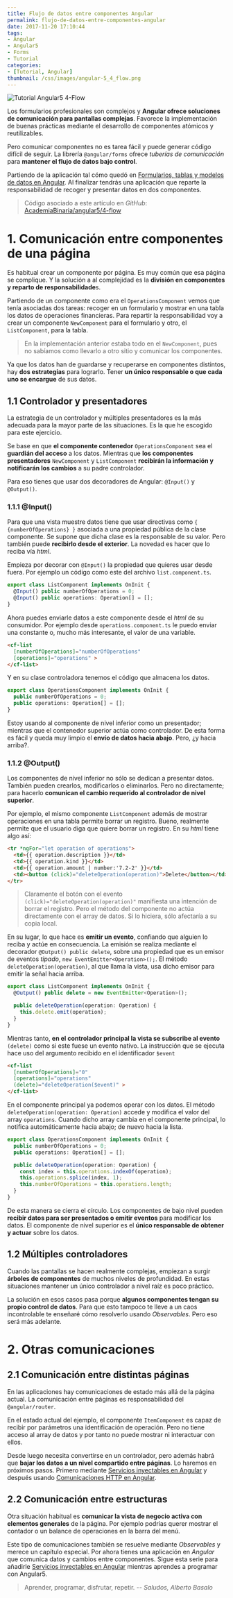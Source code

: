 ```yaml
---
title: Flujo de datos entre componentes Angular
permalink: flujo-de-datos-entre-componentes-angular
date: 2017-11-20 17:10:44
tags:  
- Angular
- Angular5
- Forms
- Tutorial
categories:
- [Tutorial, Angular] 
thumbnail: /css/images/angular-5_4_flow.png
---
```

![Tutorial Angular5 4-Flow](/images/tutorial-angular-5_4_flow.png)

Los formularios profesionales son complejos y **Angular ofrece soluciones de comunicación para pantallas complejas**. Favorece la implementación de buenas prácticas mediante el desarrollo de componentes atómicos y reutilizables.

Pero comunicar componentes no es tarea fácil y puede generar código difícil de seguir. La librería `@angular/forms` ofrece *tuberías de comunicación* para **mantener el flujo de datos bajo control**.

<!-- more -->

Partiendo de la aplicación tal cómo quedó en [Formularios, tablas y modelos de datos en Angular](../formularios-tablas-y-modelos-de-datos-en-angular/). Al finalizar tendrás una aplicación que reparte la responsabilidad de recoger y presentar datos en dos componentes.

>Código asociado a este artículo en *GitHub*: [AcademiaBinaria/angular5/4-flow](https://github.com/AcademiaBinaria/angular5/tree/master/4-flow/cash-flow) 


# 1. Comunicación entre componentes de una página

Es habitual crear un componente por página. Es muy común que esa página se complique. Y la solución a al complejidad es la **división en componentes y reparto de responsabilidade**s. 

Partiendo de un componente como era el `OperationsComponent` vemos que tenía asociadas dos tareas: recoger en un formulario y mostrar en una tabla los datos de operaciones financieras. Para repartir la responsabilidad  voy a crear un componente `NewComponent` para el formulario y otro, el `ListComponent`, para la tabla. 

>En la implementación anterior estaba todo en el `NewComponent`, pues no sabíamos como llevarlo a otro sitio y comunicar los componentes.

Ya que los datos han de guardarse y recuperarse en componentes distintos, hay **dos estrategias** para lograrlo. Tener **un único responsable o que cada uno se encargue** de sus datos.

## 1.1 Controlador y presentadores

La estrategia de un controlador y múltiples presentadores es la más adecuada para la mayor parte de las situaciones. Es la que he escogido para este ejercicio.

Se base en que **el componente contenedor** `OperationsComponent` sea el **guardián del acceso** a los datos. Mientras que **los componentes presentadores** `NewComponent` y `ListComponent` **recibirán la información y notificarán los cambios** a su padre controlador.

Para eso tienes que usar dos decoradores de Angular: `@Input()` y `@Output()`.

### 1.1.1 @Input()

Para que una vista muestre datos tiene que usar directivas como `{ {numberOfOperations} }` asociada a una propiedad pública de la clase componente. Se supone que dicha clase es la responsable de su valor. Pero también puede **recibirlo desde el exterior**. La novedad es hacer que lo reciba vía *html*.

Empieza por decorar con `@Input()` la propiedad que quieres usar desde fuera. Por ejemplo un código como este del archivo `list.component.ts`.

```typescript
export class ListComponent implements OnInit {
  @Input() public numberOfOperations = 0;
  @Input() public operations: Operation[] = [];
}
```

Ahora puedes enviarle datos a este componente desde el *html* de su consumidor. Por ejemplo desde `operations.component.ts` le puedo enviar una constante o, mucho más interesante, el valor de una variable.

```html
<cf-list 
  [numberOfOperations]="numberOfOperations" 
  [operations]="operations" >
</cf-list>
```

Y en su clase controladora tenemos el código que almacena los datos. 

```typescript
export class OperationsComponent implements OnInit {
  public numberOfOperations = 0;
  public operations: Operation[] = [];
}
```

Estoy usando al componente de nivel inferior como un presentador; mientras que el contenedor superior actúa como controlador. De esta forma es fácil y queda muy limpio el **envío de datos hacia abajo**. Pero, ¿y hacia arriba?.

### 1.1.2 @Output()

Los componentes de nivel inferior no sólo se dedican a presentar datos. También pueden crearlos, modificarlos o eliminarlos. Pero no directamente; para hacerlo **comunican el cambio requerido al controlador de nivel superior**.

Por ejemplo, el mismo componente `ListComponent` además de mostrar operaciones en una tabla permite borrar un registro. Bueno, realmente permite que el usuario diga que quiere borrar un registro. En su *html* tiene algo así:

```html
<tr *ngFor="let operation of operations">
  <td>{{ operation.description }}</td>
  <td>{{ operation.kind }}</td>
  <td>{{ operation.amount | number:'7.2-2' }}</td>
  <td><button (click)="deleteOperation(operation)">Delete</button></td>
</tr>
```

>Claramente el botón con el evento `(click)="deleteOperation(operation)"` manifiesta una intención de borrar el registro. Pero el método del componente no actúa directamente con el array de datos. Si lo hiciera, sólo afectaría a su copia local.

En su lugar, lo que hace es **emitir un evento**, confiando que alguien lo reciba y actúe en consecuencia. La emisión se realiza mediante el decorador `@Output() public delete`, sobre una propiedad que es un emisor de eventos *tipado*, `new EventEmitter<Operation>();`. El método `deleteOperation(operation)`, al que llama la vista, usa dicho emisor para emitir la señal hacia arriba.

```typescript
export class ListComponent implements OnInit {
  @Output() public delete = new EventEmitter<Operation>();

  public deleteOperation(operation: Operation) {
    this.delete.emit(operation);
  }
}
```

Mientras tanto, **en el controlador principal la vista se subscribe al evento** `(delete)` como si este fuese un evento nativo. La instrucción que se ejecuta hace uso del argumento recibido en el identificador `$event`

```html
<cf-list 
  [numberOfOperations]="0" 
  [operations]="operations" 
  (delete)="deleteOperation($event)" >
</cf-list>
```
En el componente principal ya podemos operar con los datos. El método `deleteOperation(operation: Operation)` accede y modifica el valor del array `operations`. Cuando dicho array cambia en el componente principal, lo notifica automáticamente hacia abajo; de nuevo hacia la lista.

```typescript
export class OperationsComponent implements OnInit {
  public numberOfOperations = 0;
  public operations: Operation[] = [];

  public deleteOperation(operation: Operation) {
    const index = this.operations.indexOf(operation);
    this.operations.splice(index, 1);
    this.numberOfOperations = this.operations.length;
  }
}
```

De esta manera se cierra el círculo. Los componentes de bajo nivel pueden **recibir datos para ser presentados o emitir eventos** para modificar los datos. El componente de nivel superior es el **único responsable de obtener y actuar** sobre los datos.

## 1.2 Múltiples controladores
Cuando las pantallas se hacen realmente complejas, empiezan a surgir **árboles de componentes** de muchos niveles de profundidad. En estas situaciones mantener un único controlador a nivel raíz es poco práctico. 

La solución en esos casos pasa porque **algunos componentes tengan su propio control de datos**. Para que esto tampoco te lleve a un caos incontrolable te enseñaré cómo resolverlo usando *Observables*. Pero eso será más adelante. 


# 2. Otras comunicaciones

## 2.1 Comunicación entre distintas páginas

En las aplicaciones hay comunicaciones de estado más allá de la página actual. La comunicación entre páginas es responsabilidad del `@angular/router`.

En el estado actual del ejemplo, el componente `ItemComponent` es capaz de recibir por parámetros una identificación de operación. Pero no tiene acceso al array de datos y por tanto no puede mostrar ni interactuar con ellos.

Desde luego necesita convertirse en un controlador, pero además habrá que **bajar los datos a un nivel compartido entre páginas**. Lo haremos en próximos pasos. Primero mediante  [Servicios inyectables en Angular](../categories/Tutorial/Angular/) y después usando [Comunicaciones HTTP en Angular](../categories/Tutorial/Angular/).

## 2.2 Comunicación entre estructuras

Otra situación habitual es **comunicar la vista de negocio activa con elementos generales** de la página. Por ejemplo podrías querer mostrar el contador o un balance de operaciones en la barra del menú.

Este tipo de comunicaciones también se resuelve mediante *Observables* y merece un capítulo especial. Por ahora tienes una aplicación en *Angular* que comunica datos y cambios entre componentes. Sigue esta serie para añadirle [Servicios inyectables en Angular](../servicios-inyectables-en-Angular/) mientras aprendes a programar con Angular5.

> Aprender, programar, disfrutar, repetir.
> -- <cite>Saludos, Alberto Basalo</cite>